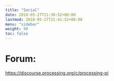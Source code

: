 ```yaml
---
title: "Social"
date: 2018-05-27T21:38:52+08:00
lastmod: 2018-05-27T21:41:52+08:00
menu: "sidebar"
weight: 90
toc: false
---
```



# Forum:

https://discourse.processing.org/c/processing-pi